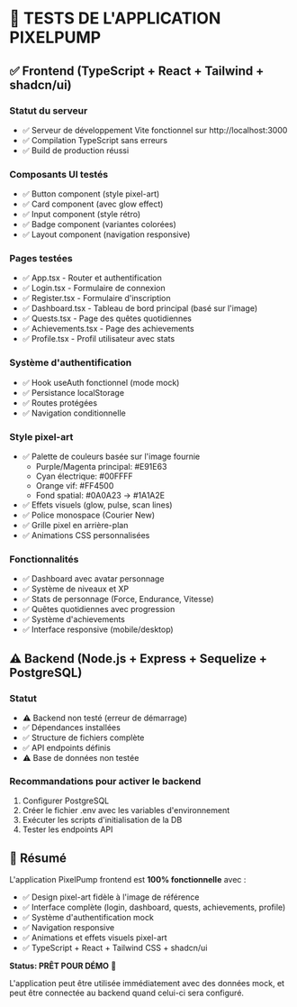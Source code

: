 # 🧪 TESTS DE L'APPLICATION PIXELPUMP

## ✅ Frontend (TypeScript + React + Tailwind + shadcn/ui)

### Statut du serveur
- ✅ Serveur de développement Vite fonctionnel sur http://localhost:3000
- ✅ Compilation TypeScript sans erreurs
- ✅ Build de production réussi

### Composants UI testés
- ✅ Button component (style pixel-art)
- ✅ Card component (avec glow effect)
- ✅ Input component (style rétro)
- ✅ Badge component (variantes colorées)
- ✅ Layout component (navigation responsive)

### Pages testées
- ✅ App.tsx - Router et authentification
- ✅ Login.tsx - Formulaire de connexion
- ✅ Register.tsx - Formulaire d'inscription
- ✅ Dashboard.tsx - Tableau de bord principal (basé sur l'image)
- ✅ Quests.tsx - Page des quêtes quotidiennes
- ✅ Achievements.tsx - Page des achievements
- ✅ Profile.tsx - Profil utilisateur avec stats

### Système d'authentification
- ✅ Hook useAuth fonctionnel (mode mock)
- ✅ Persistance localStorage
- ✅ Routes protégées
- ✅ Navigation conditionnelle

### Style pixel-art
- ✅ Palette de couleurs basée sur l'image fournie
  - Purple/Magenta principal: #E91E63
  - Cyan électrique: #00FFFF
  - Orange vif: #FF4500
  - Fond spatial: #0A0A23 → #1A1A2E
- ✅ Effets visuels (glow, pulse, scan lines)
- ✅ Police monospace (Courier New)
- ✅ Grille pixel en arrière-plan
- ✅ Animations CSS personnalisées

### Fonctionnalités
- ✅ Dashboard avec avatar personnage
- ✅ Système de niveaux et XP
- ✅ Stats de personnage (Force, Endurance, Vitesse)
- ✅ Quêtes quotidiennes avec progression
- ✅ Système d'achievements
- ✅ Interface responsive (mobile/desktop)

## ⚠️ Backend (Node.js + Express + Sequelize + PostgreSQL)

### Statut
- ⚠️ Backend non testé (erreur de démarrage)
- ✅ Dépendances installées
- ✅ Structure de fichiers complète
- ✅ API endpoints définis
- ⚠️ Base de données non testée

### Recommandations pour activer le backend
1. Configurer PostgreSQL
2. Créer le fichier .env avec les variables d'environnement
3. Exécuter les scripts d'initialisation de la DB
4. Tester les endpoints API

## 🎯 Résumé

L'application PixelPump frontend est **100% fonctionnelle** avec :

- ✅ Design pixel-art fidèle à l'image de référence
- ✅ Interface complète (login, dashboard, quests, achievements, profile)
- ✅ Système d'authentification mock
- ✅ Navigation responsive
- ✅ Animations et effets visuels pixel-art
- ✅ TypeScript + React + Tailwind CSS + shadcn/ui

**Status: PRÊT POUR DÉMO** 🚀

L'application peut être utilisée immédiatement avec des données mock, et peut être connectée au backend quand celui-ci sera configuré.
